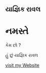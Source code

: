 ## યાજ્ઞિક રાવલ 

<h1>નમસ્તે</h1>
કેમ છો ?

હું છું યાજ્ઞિક રાવલ

<a href="https;//www.yagnik.eu.org"> visit my Website </a>
